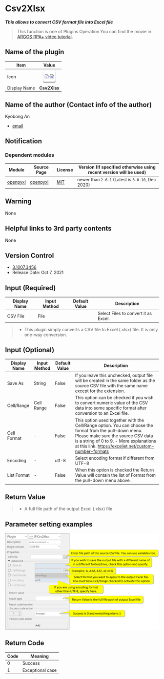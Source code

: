 # Csv2Xlsx

***This allows to convert CSV format file into Excel file***

> This function is one of Plugins Operation.You can find the movie in [ARGOS RPA+ video tutorial](https://www.argos-labs.com/video-tutorial/).

## Name of the plugin
Item         | Value
-------------|:---:
Icon         | ![Csv2Xlsx](icon.png) 
Display Name | **Csv2Xlsx**

## Name of the author (Contact info of the author)

Kyobong An 
* [email](mailto:akb0930@argos-labs.com)


## Notification

### Dependent modules
Module | Source Page | License | Version (If specified otherwise using recent version will be used)
---|---|---|---
[openpyxl](https://pypi.org/project/openpyxl/) | [openpyxl](https://github.com/theorchard/openpyxl) | [MIT](https://github.com/theorchard/openpyxl/blob/master/LICENCE.rst) | newer than `2.6.1` (Latest is `3.0.10`, Dec 2020)


## Warning 
None

## Helpful links to 3rd party contents
None

## Version Control 
* [3.1007.3456](setup.yaml)
* Release Date: Oct 7, 2021

## Input (Required)
Display Name | Input Method  | Default Value | Description
-------------|---------------|---------------|---
CSV File     | File          |               | Select Files to convert it as Excel.

> * This plugin simply converts a CSV file to Excel (.xlsx) file.  It is only one-way conversion.



## Input (Optional)

Display Name | Input Method | Default Value | Description
-------------|--------------|---------------|---
Save As      | String       | False         | If you leave this unchecked, output file will be created in the same folder as the source CSV file with the same name except for the extension.
Cell/Range   | Cell Range   | False         | This option can be checked if you wish to convert numeric value of the CSV data into some specific format after conversion to an Excel file.
Cell Format  | -            | False         | This option used together with the Cell/Range option. You can choose the format from the pull-down menu. Please make sure the source CSV data is a string of 0 to 9. - More explanations at this link. https://exceljet.net/custom-number-formats
Encoding     | -            | utf-8         | Select encoding format if different from UTF-8
List Format  | -            | False         | When this option is checked the Return Value will contain the list of Format from the pull-down menu above.            




## Return Value

> * A full file path of the output Excel (.xlsx) file


## Parameter setting examples
![Text_from_img01](README_01.png)

## Return Code
Code | Meaning
-----|---
0    | Success
1    | Exceptional case

